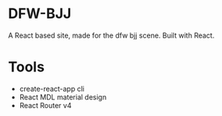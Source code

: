 
# DFW-BJJ
A React based site, made for the dfw bjj scene. Built with React. 

# Tools
* create-react-app cli
* React MDL material design
* React Router v4

